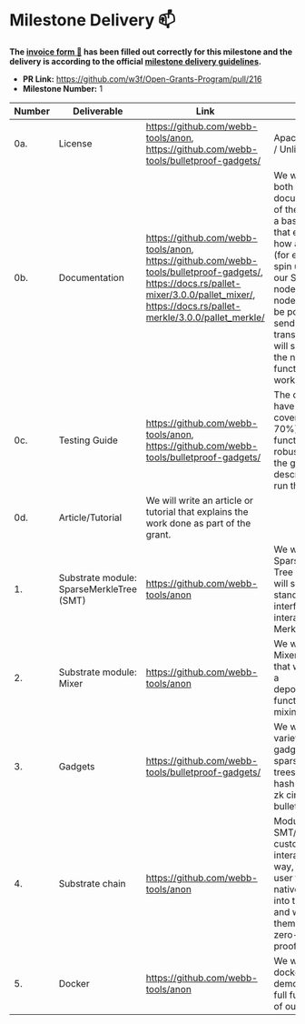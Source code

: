# Milestone Delivery :mailbox:

**The [invoice form :pencil:](https://forms.gle/8Wx7nxtq8fKrsuEz8) has been filled out correctly for this milestone and the delivery is according to the official [milestone delivery guidelines](https://github.com/w3f/General-Grants-Program/blob/master/grants/milestone-deliverables-guidelines.md).**  

* **PR Link:** https://github.com/w3f/Open-Grants-Program/pull/216 
* **Milestone Number:** 1

| Number | Deliverable | Link | Notes |
| ------------- | ------------- | ------------- |------------- |
| 0a. | License | https://github.com/webb-tools/anon, https://github.com/webb-tools/bulletproof-gadgets/ | Apache 2.0 / MIT / Unlicense |
| 0b. | Documentation | https://github.com/webb-tools/anon, https://github.com/webb-tools/bulletproof-gadgets/, https://docs.rs/pallet-mixer/3.0.0/pallet_mixer/, https://docs.rs/pallet-merkle/3.0.0/pallet_merkle/ | We will provide both inline documentation of the code and a basic tutorial that explains how a user can (for example) spin up one of our Substrate nodes. Once the node is up, it will be possible to send test transactions that will show how the new functionality works. |
| 0c. | Testing Guide | https://github.com/webb-tools/anon, https://github.com/webb-tools/bulletproof-gadgets/ | The code will have unit-test coverage (min. 70%) to ensure functionality and robustness. In the guide we will describe how to run these tests | 
| 0d. | Article/Tutorial | We will write an article or tutorial that explains the work done as part of the grant. 
| 1. | Substrate module: SparseMerkleTree (SMT) | https://github.com/webb-tools/anon | We will create a Sparse Merkle Tree module that will support a standard interface for interacting with Merkle Trees |  
| 2. | Substrate module: Mixer | https://github.com/webb-tools/anon | We will create a Mixer module that will facilitate a deposit/withdraw functionality for mixing a token. |
| 3. | Gadgets | https://github.com/webb-tools/bulletproof-gadgets/ | We will build a variety of gadgets for sparse merkle trees, mixers, hash preimage zk circuits using bulletproofs.
| 4. | Substrate chain | https://github.com/webb-tools/anon | Modules SMT/Mixer of our custom chain will interact in such a way, allowing a user to deposit native tokens into the mixer and withdraw them with a valid zero-knowledge proof. |  
| 5. | Docker | https://github.com/webb-tools/anon | We will provide a dockerfile to demonstrate the full functionality of our chain |

